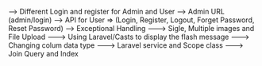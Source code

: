 --> Different Login and register for Admin and User 
--> Admin URL (admin/login) 
--> API for User => (Login, Register, Logout, Forget Password, Reset Password)
--> Exceptional Handling
---> Sigle, Multiple images and File Upload
---> Using Laravel/Casts to display the flash message
---> Changing colum data type
---> Laravel service and Scope class
---> Join Query and Index 
